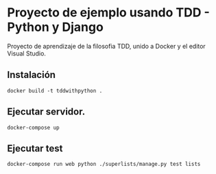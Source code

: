 # Proyecto de ejemplo usando TDD - Python y Django

Proyecto de aprendizaje de la filosofia TDD, unido a Docker y el editor Visual Studio.

## Instalación

    docker build -t tddwithpython .

## Ejecutar servidor.

    docker-compose up

## Ejecutar test

    docker-compose run web python ./superlists/manage.py test lists
